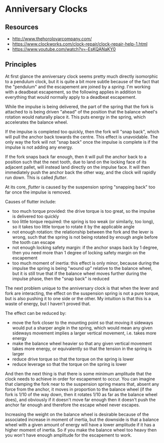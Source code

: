 # Anniversary Clocks

## Resources

 * http://www.thehorolovarcompany.com/
 * https://www.clockworks.com/clock-repair/clock-repair-help-1.html
 * https://www.youtube.com/watch?v=-EsKQANaKY0

## Principles

At first glance the anniversary clock seems pretty much directly isomorphic to a pendulum clock,
but it is quite a bit more subtle because of the fact that the "pendulum" and the escapement are joined by a *spring*.
I'm working with a deadbeat escapement, so the following applies in addition to everything that would normally apply to a deadbeat escapement.

While the impulse is being delivered, the part of the spring that the fork is attached to is being driven
"ahead" of the position that the balance wheel's rotation would naturally place it. This puts energy in the
spring, which accelerates the balance wheel.

If the impulse is completed too quickly, then the fork will "snap back", which will pull the anchor back
towards the centre. This effect is unavoidable. The only way the fork will not "snap back" once the impulse
is complete is if the impulse is not adding any energy.

If the fork snaps back far enough, then it will pull the anchor back to a position such that the next tooth,
due to land on the locking face of its adjacent pallet, will instead land directly on the impulse face.
It will then immediately push the anchor back the other way, and the clock will rapidly run down. This is
called *flutter*.

At its core, *flutter* is caused by the suspension spring "snapping back" too far once the impulse is removed.

Causes of flutter include:

 * too much torque provided: the drive torque is too great, so the impulse is delivered too quickly
 * too little torque required: the spring is too weak (or similarly, too long), so it takes too little torque to rotate it by the applicable angle
 * not enough rotation: the relationship between the fork and the lever is wrong, such that the spring is not being rotated by enough angle before the tooth can escape
 * not enough locking safety margin: if the anchor snaps back by 1 degree, then you need more than 1 degree of locking safety margin on the escapement
 * too much moment of inertia: this effect is only minor, because during the impulse the spring is being "wound up" relative to the balance wheel, but it is still true that if the balance wheel moves further during the impulse phase, then the "snap back" is reduced

The next problem unique to the anniversary clock is that when the lever and fork are interacting, the effect
on the suspension spring is not a pure torque, but is also pushing it to one side or the other. My intuition is that
this is a waste of energy, but I haven't proved that.

The effect can be reduced by:

 * move the fork closer to the mounting point so that moving it sideways would put a sharper angle in the spring, which would mean any given sideways movement implies a larger vertical movement, i.e. takes more energy
 * make the balance wheel heavier so that any given vertical movement takes more energy, or equivalently so that the tension in the spring is larger
 * reduce drive torque so that the torque on the spring is lower
 * reduce leverage so that the torque on the spring is lower

And then the next thing is that there is some minimum amplitude that the clock needs to achieve in order
for escapement to occur. You can imagine that clamping the fork near to the suspension
spring means that, absent any force from the anchor, it moves in proportion to the balance wheel (if the fork is 1/10 of the way down,
then it rotates 1/10 as far as the balance wheel does), and obviously if it doesn't move far enough then it doesn't
push the anchor far enough and therefore the escape wheel never escapes.

Increasing the weight on the balance wheel is desirable
because of the associated increase in moment of inertia, but the downside is that a balance wheel with a given
amount of energy will have a lower amplitude if it has a higher moment of inertia. So if you make the balance
wheel too heavy then you won't have enough amplitude for the escapement to work.
